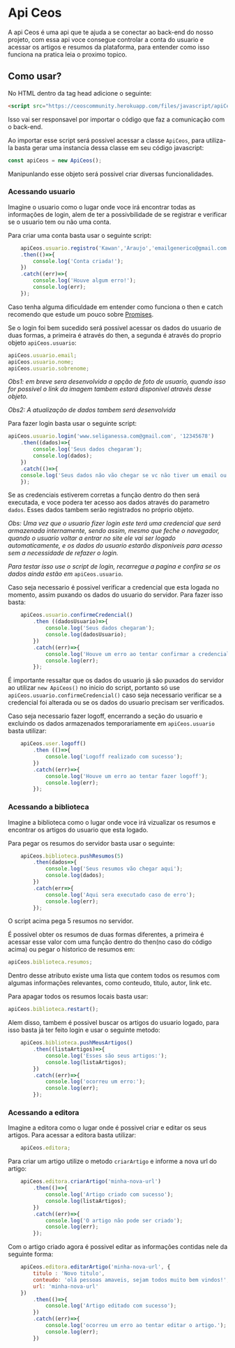 # Api Ceos
A api Ceos é uma api que te ajuda a se conectar ao back-end do nosso projeto, com essa api voce consegue controlar a conta do usuario e acessar os artigos e resumos da plataforma, para entender como isso funciona na pratica leia o proximo topico.
## Como usar?
No HTML dentro da tag head adicione o seguinte:
~~~HTML
<script src="https://ceoscommunity.herokuapp.com/files/javascript/apiCeos.js"></script>
~~~
Isso vai ser responsavel por importar o código que faz a comunicação com o back-end.

Ao importar esse script será possivel acessar a classe `ApiCeos`, para utiliza-la basta gerar uma instancia dessa classe em seu código javascript:
~~~javascript
const apiCeos = new ApiCeos();
~~~
Manipunlando esse objeto será possivel criar diversas funcionalidades.

### Acessando usuario
Imagine o usuario como o lugar onde voce irá encontrar todas as informações de login, alem de ter a possivbilidade de se registrar e verificar se o usuario tem ou não uma conta.

Para criar uma conta basta usar o seguinte script:
~~~javascript
    apiCeos.usuario.registro('Kawan','Araujo','emailgenerico@gmail.com','senha123')
    .then(()=>{
        console.log('Conta criada!');
    })
    .catch((err)=>{
        console.log('Houve algum erro!');
        console.log(err);
    });
~~~

Caso tenha alguma dificuldade em entender como funciona o then e catch recomendo que estude um pouco sobre [Promises](https://www.youtube.com/watch?v=nRJhc6vXyK4&t).

Se o login foi bem sucedido será possivel acessar os dados do usuario de duas formas, a primeira é através do then, a segunda é através do proprio objeto `apiCeos.usuario`:
~~~javascript
apiCeos.usuario.email;
apiCeos.usuario.nome;
apiCeos.usuario.sobrenome;
~~~
*Obs1: em breve sera desenvolvida a opção de foto de usuario, quando isso for possivel o link da imagem tambem estará disponivel através desse objeto.*

*Obs2: A atualização de dados tambem será desenvolvida*

Para fazer login basta usar o seguinte script:
~~~javascript
apiCeos.usuario.login('www.seliganessa.com@gmail.com', '12345678')
    .then((dados)=>{
        console.log('Seus dados chegaram');
        console.log(dados);
    })
    .catch(()=>{
    console.log('Seus dados não vão chegar se vc não tiver um email ou senha validos');
    });
~~~

Se as credenciais estiverem corretas a função dentro do then será executada, e voce podera ter acesso aos dados através do parametro `dados`. Esses dados tambem serão registrados no próprio objeto.

*Obs: Uma vez que o usuario fizer login este terá uma credencial que será armazenada internamente, sendo assim, mesmo que feche o navegador, quando o usuario voltar a entrar no site ele vai ser logado automaticamente, e os dados do usuario estarão disponiveis para acesso  sem a necessidade de refazer o login.*

*Para testar isso use o script de login, recarregue a pagina e confira se os dados ainda estão em* `apiCeos.usuario`.

Caso seja necessario é possivel verificar a credencial que esta logada no momento, assim puxando os dados do usuario do servidor. Para fazer isso basta:

~~~javascript
    apiCeos.usuario.confirmeCredencial()
        .then ((dadosUsuario)=>{
            console.log('Seus dados chegaram');
            console.log(dadosUsuario);
        })
        .catch((err)=>{
            console.log('Houve um erro ao tentar confirmar a credencial');
            console.log(err);
        });
~~~
É importante ressaltar que os dados do usuario já são puxados do servidor ao utilizar `new ApiCeos()` no inicio do script, portanto só use `apiCeos.usuario.confirmeCredencial()` caso seja necessario verificar se a credencial foi alterada ou se os dados do usuario precisam ser verificados. 

Caso seja necessario fazer logoff, encerrando a seção do usuario e excluindo os dados armazenados temporariamente em `apiCeos.usuario` basta utilizar:

~~~javascript
    apiCeos.user.logoff()
        .then (()=>{
            console.log('Logoff realizado com sucesso');
        })
        .catch((err)=>{
            console.log('Houve um erro ao tentar fazer logoff');
            console.log(err);
        });
~~~

### Acessando a biblioteca
Imagine a biblioteca como o lugar onde voce irá vizualizar os resumos e encontrar os artigos do usuario que esta logado.

Para pegar os resumos do servidor basta usar o seguinte:
~~~javascript
    apiCeos.biblioteca.pushResumos(5)
        .then(dados=>{
            console.log('Seus resumos vão chegar aqui');
            console.log(dados);
        })
        .catch(err=>{
            console.log('Aqui sera executado caso de erro');
            console.log(err);
        });
~~~ 
O script acima pega 5 resumos no servidor.

É possivel obter os resumos de duas formas diferentes, a primeira é acessar esse valor com uma função dentro do then(no caso do código acima) ou pegar o historico de resumos em:
~~~javascript
apiCeos.biblioteca.resumos;
~~~
Dentro desse atributo existe uma lista que contem todos os resumos com algumas informações relevantes, como conteudo, titulo, autor, link etc.

Para apagar todos os resumos locais basta usar:
~~~javascript
apiCeos.biblioteca.restart();
~~~
Alem disso, tambem é possivel buscar os artigos do usuario logado, para isso basta já ter feito login e usar o seguinte metodo:
~~~javascript
    apiCeos.biblioteca.pushMeusArtigos()
        .then((listaArtigos)=>{
            console.log('Esses são seus artigos:');
            console.log(listaArtigos);
        })
        .catch((err)=>{
            console.log('ocorreu um erro:');
            console.log(err);
        });
~~~
### Acessando a editora

Imagine a editora como o lugar onde é possivel criar e editar os seus artigos. Para acessar a editora basta utilizar:

~~~javascript 
    apiCeos.editora;
~~~ 

Para criar um artigo utilize o metodo `criarArtigo` e informe a nova url do artigo:

~~~javascript 
    apiCeos.editora.criarArtigo('minha-nova-url')
        .then(()=>{
            console.log('Artigo criado com sucesso');
            console.log(listaArtigos);
        })
        .catch((err)=>{
            console.log('O artigo não pode ser criado');
            console.log(err);
        });
~~~ 

Com o artigo criado agora é possivel editar as informações contidas nele da seguinte forma:

~~~javascript 
    apiCeos.editora.editarArtigo('minha-nova-url', {
        titulo : 'Novo titulo', 
        conteudo: 'olá pessoas amaveis, sejam todos muito bem vindos!', 
        url: 'minha-nova-url'
    })
        .then(()=>{
            console.log('Artigo editado com sucesso');
        })
        .catch((err)=>{
            console.log('ocorreu um erro ao tentar editar o artigo.');
            console.log(err);
        })
~~~ 